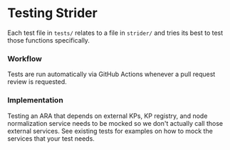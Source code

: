 # Testing Strider

Each test file in `tests/` relates to a file in `strider/` and tries its best to test those functions specifically.

### Workflow

Tests are run automatically via GitHub Actions whenever a pull request review is requested.

### Implementation

Testing an ARA that depends on external KPs, KP registry, and node normalization service needs to be mocked so we don't actually call those external services.
See existing tests for examples on how to mock the services that your test needs.
